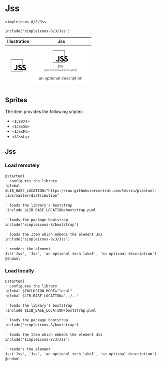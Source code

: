 # Jss


```text
simpleicons-8/J/Jss
```

```text
include('simpleicons-8/J/Jss')
```



| Illustration | Jss |
| :---: | :---: |
| ![illustration for Illustration](../../simpleicons-8/J/Jss.png) | ![illustration for Jss](../../simpleicons-8/J/Jss.Local.png) |



## Sprites
The item provides the following sriptes:

- `<$JssXs>`
- `<$JssSm>`
- `<$JssMd>`
- `<$JssLg>`





## Jss

### Load remotely
```plantuml
@startuml
' configures the library
!global $LIB_BASE_LOCATION="https://raw.githubusercontent.com/tmorin/plantuml-libs/master/distribution"

' loads the library's bootstrap
!include $LIB_BASE_LOCATION/bootstrap.puml

' loads the package bootstrap
include('simpleicons-8/bootstrap')

' loads the Item which embeds the element Jss
include('simpleicons-8/J/Jss')

' renders the element
Jss('Jss', 'Jss', 'an optional tech label', 'an optional description')
@enduml
```

### Load locally
```plantuml
@startuml
' configures the library
!global $INCLUSION_MODE="local"
!global $LIB_BASE_LOCATION="../.."

' loads the library's bootstrap
!include $LIB_BASE_LOCATION/bootstrap.puml

' loads the package bootstrap
include('simpleicons-8/bootstrap')

' loads the Item which embeds the element Jss
include('simpleicons-8/J/Jss')

' renders the element
Jss('Jss', 'Jss', 'an optional tech label', 'an optional description')
@enduml
```

